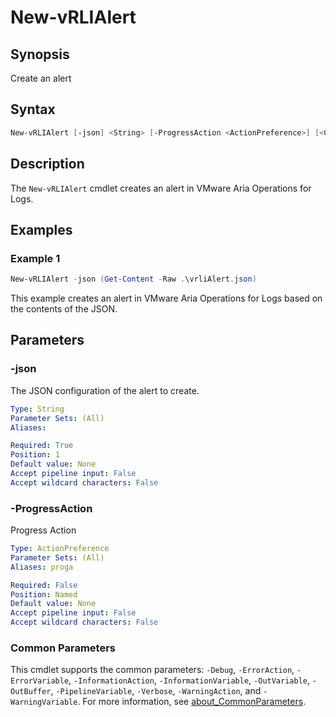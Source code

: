 # New-vRLIAlert

## Synopsis

Create an alert

## Syntax

```powershell
New-vRLIAlert [-json] <String> [-ProgressAction <ActionPreference>] [<CommonParameters>]
```

## Description

The `New-vRLIAlert` cmdlet creates an alert in VMware Aria Operations for Logs.

## Examples

### Example 1

```powershell
New-vRLIAlert -json (Get-Content -Raw .\vrliAlert.json)
```

This example creates an alert in VMware Aria Operations for Logs based on the contents of the JSON.

## Parameters

### -json

The JSON configuration of the alert to create.

```yaml
Type: String
Parameter Sets: (All)
Aliases:

Required: True
Position: 1
Default value: None
Accept pipeline input: False
Accept wildcard characters: False
```

### -ProgressAction

Progress Action

```yaml
Type: ActionPreference
Parameter Sets: (All)
Aliases: proga

Required: False
Position: Named
Default value: None
Accept pipeline input: False
Accept wildcard characters: False
```

### Common Parameters

This cmdlet supports the common parameters: `-Debug`, `-ErrorAction`, `-ErrorVariable`, `-InformationAction`, `-InformationVariable`, `-OutVariable`, `-OutBuffer`, `-PipelineVariable`, `-Verbose`, `-WarningAction`, and `-WarningVariable`. For more information, see [about_CommonParameters](http://go.microsoft.com/fwlink/?LinkID=113216).
